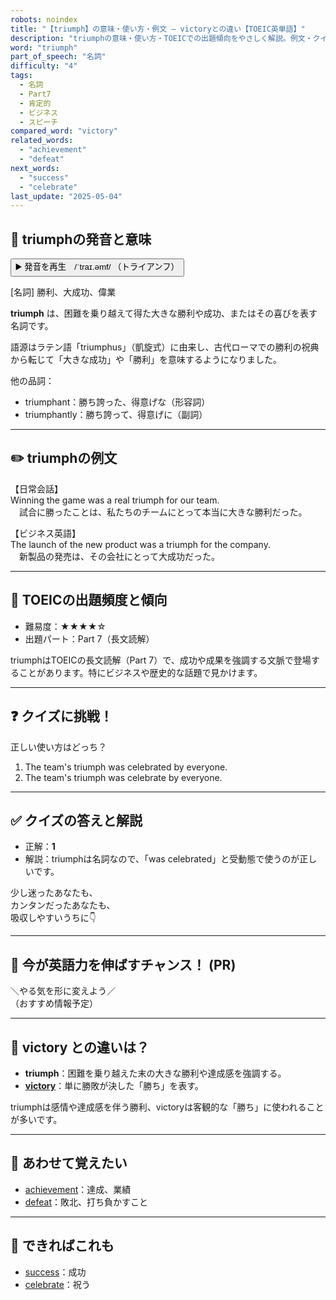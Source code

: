 ```yaml
---
robots: noindex
title: "【triumph】の意味・使い方・例文 ― victoryとの違い【TOEIC英単語】"
description: "triumphの意味・使い方・TOEICでの出題傾向をやさしく解説。例文・クイズ付きでvictoryとの違いもわかりやすく学べます。"
word: "triumph"
part_of_speech: "名詞"
difficulty: "4"
tags:
  - 名詞
  - Part7
  - 肯定的
  - ビジネス
  - スピーチ
compared_word: "victory"
related_words:
  - "achievement"
  - "defeat"
next_words:
  - "success"
  - "celebrate"
last_update: "2025-05-04"
---
```


## 🔰 triumphの発音と意味

<button class="play-audio" onclick="playTTS('triumph')">
  <span class="play-audio-main">
    ▶️ 発音を再生　/ˈtraɪ.əmf/
  </span>
  <span class="play-audio-sub">
    （トライアンフ）
  </span>
</button>

[名詞] 勝利、大成功、偉業

**triumph** は、困難を乗り越えて得た大きな勝利や成功、またはその喜びを表す名詞です。

語源はラテン語「triumphus」（凱旋式）に由来し、古代ローマでの勝利の祝典から転じて「大きな成功」や「勝利」を意味するようになりました。

他の品詞：  
- triumphant：勝ち誇った、得意げな（形容詞）
- triumphantly：勝ち誇って、得意げに（副詞）

---

## ✏️ triumphの例文

【日常会話】  
Winning the game was a real triumph for our team.  
　試合に勝ったことは、私たちのチームにとって本当に大きな勝利だった。

【ビジネス英語】  
The launch of the new product was a triumph for the company.  
　新製品の発売は、その会社にとって大成功だった。

---

## 🎯 TOEICの出題頻度と傾向

- 難易度：★★★★☆
- 出題パート：Part 7（長文読解）

triumphはTOEICの長文読解（Part 7）で、成功や成果を強調する文脈で登場することがあります。特にビジネスや歴史的な話題で見かけます。

---

## ❓ クイズに挑戦！

正しい使い方はどっち？

1. The team's triumph was celebrated by everyone.  
2. The team's triumph was celebrate by everyone.

---

## ✅ クイズの答えと解説

- 正解：**1**
- 解説：triumphは名詞なので、「was celebrated」と受動態で使うのが正しいです。

少し迷ったあなたも、  
カンタンだったあなたも、  
吸収しやすいうちに👇️

---

## 🚀 今が英語力を伸ばすチャンス！ (PR)

<div class="info-center">
＼やる気を形に変えよう／<br>  
（おすすめ情報予定）
</div>

---

## 🤔  victory との違いは？

- **triumph**：困難を乗り越えた末の大きな勝利や達成感を強調する。
- **[victory](/victory)**：単に勝敗が決した「勝ち」を表す。

triumphは感情や達成感を伴う勝利、victoryは客観的な「勝ち」に使われることが多いです。

---

## 🧩 あわせて覚えたい

- [achievement](/achievement)：達成、業績
- [defeat](/defeat)：敗北、打ち負かすこと

---

## 📖 できればこれも

- [success](/success)：成功
- [celebrate](/celebrate)：祝う

<!-- cvid: aid41_bid12 -->
